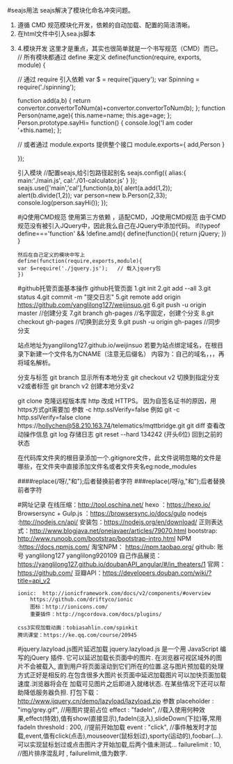 #seajs用法
seajs解决了模块化命名冲突问题。
  1. 遵循 CMD 规范模块化开发，依赖的自动加载、配置的简洁清晰。
  2. 在html文件中引入sea.js脚本
  3. <script>
seajs.config({
	// Sea.js 的基础路径（修改这个就不是路径就不是相对于seajs文件了）
	base: 'http://example.com/path/to/base/',
	// 别名配置（用变量表示文件，解决路径层级过深和实现路径映射）
	alias: {
		'es5-safe': 'gallery/es5-safe/0.9.3/es5-safe',
		'json': 'gallery/json/1.0.2/json',
		'jquery': 'jquery/jquery/1.10.1/jquery'
	},
	// 路径配置（用变量表示路径，解决路径层级过深的问题）
	paths: {
		'gallery': 'https://a.alipayobjects.com/gallery'
	}
     });
//并发加载模块 a 和模块 b，并在都加载完成时，执行指定回调

seajs.use(['./a', './b'], function(a, b) {
  	a.init();
 	 b.init();
	});
</script>

4.模块开发
这里才是重点，其实也很简单就是一个书写规范（CMD）而已。
// 所有模块都通过 define 来定义
define(function(require, exports, module) {

  // 通过 require 引入依赖
  var $ = require('jquery');
  var Spinning = require('./spinning');

 function add(a,b) {
		return convertor.convertorToNum(a)+convertor.convertorToNum(b);
};
function Person(name,age){
		this.name=name;
		this.age=age;
	};
Person.prototype.sayHi= function() {
	console.log('I am coder '+this.name);
	};

  // 或者通过 module.exports 提供整个接口
 module.exports={
	 	add,Person
	 }

});

引入模块
//配置seajs,给引包路径起别名
seajs.config({
		alias:{
			main:'./main.js',
			cal:'./01-calculator.js'
			}
		});
seajs.use(['main','cal'],function(a,b){
			alert(a.add(1,2));
			alert(b.divide(1,2));
			var person=new b.Person(2,33);
			console.log(person.sayHi());
		});

#jQ使用CMD规范
	使用第三方依赖   ，适配CMD，JQ使用CMD规范
	由于CMD规范没有被引入JQuery中，因此我么自己在JQuery中添加代码。
	if(typeof define==='function' && !define.amd){
	define(function(){
	return jQuery;
	})
	}

	然后在自己定义的模块中写上
	define(function(require,exports,module){
	var $=require('./jquery.js');   // 载入jquery包
	})


#github托管页面基本操作
github托管页面
1.git init 
2.git add --all
3.git status
4.git commit -m "提交日志"
5.git remote add origin https://github.com/yanglilong127/weijinsuo.git
6.git push -u origin master
//创建分支
7.git branch gh-pages    //名字固定，创建个分支
8.git checkout gh-pages  //切换到此分支
9.git push -u origin gh-pages  //同步分支

站点地址为yanglilong127.github.io/weijinsuo
若要为站点绑定域名，在根目录下新建一个文件名为CNAME（注意无后缀名）
内容为：自己的域名，，，再将域名解析。

分支与标签
git branch   显示所有本地分支
git checkout v2   切换到指定分支v2或者标签
git branch v2  创建本地分支v2

git clone <url>  克隆远程版本库
http 改成 HTTPS。
因为自签名证书的原因，用https方式git需要加 参数  -c http.sslVerify=false
例如
git  -c http.sslVerify=false  clone  https://hollychen@58.210.163.74/telematics/mqttbridge.git
git diff 查看改动操作信息
git log  存储日志
git reset --hard 134242  (开头6位) 回到之前的状态

在代码库文件夹的根目录添加一个.gitignore文件，此文件说明忽略的文件是哪些，在文件夹中直接添加文件名或者文件夹名eg:node_modules

####replace(/呀/,"和");后者替换前者字符
###replace(/呀/g,"和");后者替换前者字符


#网址记录
	在线压缩：http://tool.oschina.net/
	hexo  ：https://hexo.io/
	Browsersync + Gulp.js  ：https://browsersync.io/docs/gulp
	nodejs  :http://nodejs.cn/api/
		安装包：https://nodejs.org/en/download/
	正则表达式：http://www.blogjava.net/onejavaer/articles/79070.html
	bootstrap: http://www.runoob.com/bootstrap/bootstrap-intro.html
	NPM :https://docs.npmjs.com/
	淘宝NPM： https://npm.taobao.org/
	github:  账号 yanglilong127  yanglilong920109
		自己作品展览：https://yanglilong127.github.io/doubanAPI_angular/#/in_theaters/1
		官网： https://github.com/
	豆瓣API：https://developers.douban.com/wiki/?title=api_v2

	ionic:  http://ionicframework.com/docs/v2/components/#overview
		https://github.com/driftyco/ionic
		图标：http://ionicons.com/
		重要插件：http://ngcordova.com/docs/plugins/

	css3实现加载动画：tobiasahlin.com/spinkit
	腾讯课堂：https://ke.qq.com/course/20945

#jquery.lazyload.js图片延迟加载
	jquery.lazyload.js 是一个用 JavaScript 编写的jQuery 插件. 它可以延迟加载长页面中的图片. 在浏览器可视区域外的图片不会被载入, 直到用户将页面滚动到它们所在的位置.这与图片预加载的处理方式正好是相反的.在包含很多大图片长页面中延迟加载图片可以加快页面加载速度.浏览器将会在 加载可见图片之后即进入就绪状态. 在某些情况下还可以帮助降低服务器负担. 
	打包下载：http://www.ijquery.cn/demo/lazyload/lazyload.zip
	参数
placeholder : "img/grey.gif",     //用图片提前占位
effect : "fadeIn",    //载入使用何种效果,effect(特效),值有show(直接显示),fadeIn(淡入),slideDown(下拉)等,常用fadeIn
threshold : 200,    //提前开始加载
event : "click",      //事件触发时才加载,event,值有click(点击),mouseover(鼠标划过),sporty(运动的),foobar(…).可以实现鼠标划过或点击图片才开始加载,后两个值未测试…
failurelimit : 10,     //图片排序混乱时 ,
failurelimit,值为数字.
	<script>
	  $(function() {
	      $("img.lazy").lazyload({effect: "fadeIn"});
	  });
	</script>